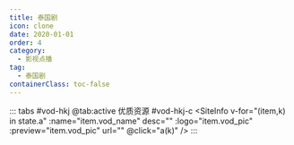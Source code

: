 ```yaml
---
title: 泰国剧
icon: clone
date: 2020-01-01
order: 4
category:
  - 影视点播
tag:
  - 泰国剧
containerClass: toc-false
---
```


<ArtPlayer :src="state.src" :config="hlsConfig(state.p)" />

::: tabs #vod-hkj
@tab:active 优质资源 #vod-hkj-c
<SiteInfo v-for="(item,k) in state.a" :name="item.vod_name" desc="" :logo="item.vod_pic"
:preview="item.vod_pic" url="" @click="a(k)" />
:::

<script setup>
  import vod from '@db/vod.js'
  import { hlsConfig } from '@cps/artConst'
  import { useStorage } from '@vueuse/core'
  import { onMounted } from "vue";
  const state = useStorage(
    "vod-hkj",
    {
      src:"",
      a: [],
      p: []
    }
  )

  onMounted(async () => {
    state.value.a = (await vod.find({ "name": "yzzy-17" })).data
    a(0)
  });
  const a = (key) => {
    const { a } = state.value
    state.value.p = a[key].play_list
    state.value.src = a[key].play_list[0].url
  }
</script>
